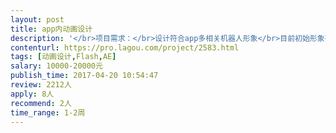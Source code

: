 ```yaml
---                
layout: post       
title: app内动画设计           
description: '</br>项目需求：</br>设计符合app多相关机器人形象</br>目前初始形象有三个（后续还需要十个全新的形象），以这三个为基础设计以下效果：</br>高兴，撒娇，累，困，生气，难过</br>动效需求：</br>1:ai助手敲门，体现帮用户找人</br>2:ai助手做笔记</br>3:ai助手放大招</br>4:ai助手充电</br>5:充电效果（偏游戏）两人协作</br>6:ai被点击时效果</br>7:ai正常状态下体态</br>'     
contenturl: https://pro.lagou.com/project/2583.html      
tags: [动画设计,Flash,AE]            
salary: 10000-20000元          
publish_time: 2017-04-20 10:54:47         
review: 2212人                   
apply: 8人                   
recommend: 2人                   
time_range: 1-2周              
---                 
```

